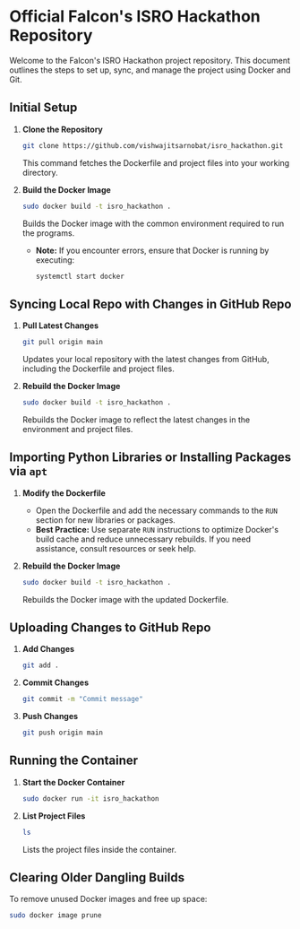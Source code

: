 # Official Falcon's ISRO Hackathon Repository

Welcome to the Falcon's ISRO Hackathon project repository. This document outlines the steps to set up, sync, and manage the project using Docker and Git.

## Initial Setup

1. **Clone the Repository**
    ```bash
    git clone https://github.com/vishwajitsarnobat/isro_hackathon.git
    ```
    This command fetches the Dockerfile and project files into your working directory.

2. **Build the Docker Image**
    ```bash
    sudo docker build -t isro_hackathon .
    ```
    Builds the Docker image with the common environment required to run the programs.

    - **Note:** If you encounter errors, ensure that Docker is running by executing:
      ```bash
      systemctl start docker
      ```

## Syncing Local Repo with Changes in GitHub Repo

1. **Pull Latest Changes**
    ```bash
    git pull origin main
    ```
    Updates your local repository with the latest changes from GitHub, including the Dockerfile and project files.

2. **Rebuild the Docker Image**
    ```bash
    sudo docker build -t isro_hackathon .
    ```
    Rebuilds the Docker image to reflect the latest changes in the environment and project files.

## Importing Python Libraries or Installing Packages via `apt`

1. **Modify the Dockerfile**
    - Open the Dockerfile and add the necessary commands to the `RUN` section for new libraries or packages.
    - **Best Practice:** Use separate `RUN` instructions to optimize Docker's build cache and reduce unnecessary rebuilds. If you need assistance, consult resources or seek help.

2. **Rebuild the Docker Image**
    ```bash
    sudo docker build -t isro_hackathon .
    ```
    Rebuilds the Docker image with the updated Dockerfile.

## Uploading Changes to GitHub Repo

1. **Add Changes**
    ```bash
    git add .
    ```

2. **Commit Changes**
    ```bash
    git commit -m "Commit message"
    ```

3. **Push Changes**
    ```bash
    git push origin main
    ```

## Running the Container

1. **Start the Docker Container**
    ```bash
    sudo docker run -it isro_hackathon
    ```

2. **List Project Files**
    ```bash
    ls
    ```
    Lists the project files inside the container.

## Clearing Older Dangling Builds

To remove unused Docker images and free up space:
```bash
sudo docker image prune
```


